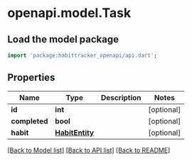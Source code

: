 # openapi.model.Task

## Load the model package
```dart
import 'package:habittracker_openapi/api.dart';
```

## Properties
Name | Type | Description | Notes
------------ | ------------- | ------------- | -------------
**id** | **int** |  | [optional] 
**completed** | **bool** |  | [optional] 
**habit** | [**HabitEntity**](HabitEntity.md) |  | [optional] 

[[Back to Model list]](../README.md#documentation-for-models) [[Back to API list]](../README.md#documentation-for-api-endpoints) [[Back to README]](../README.md)


